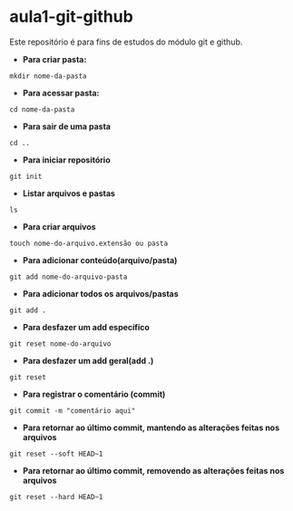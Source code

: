 # aula1-git-github
Este repositório é para fins de estudos do módulo git e github. 

- **Para criar pasta:**

`` mkdir nome-da-pasta ``

- **Para acessar pasta:**

``cd nome-da-pasta``

- **Para sair de uma pasta**

``cd ..``

- **Para iniciar repositório**

``git init``

- **Listar arquivos e pastas**

``ls``

- **Para criar arquivos** 

``touch nome-do-arquivo.extensão ou pasta``

- **Para adicionar conteúdo(arquivo/pasta)**

``git add nome-do-arquivo-pasta``

- **Para adicionar todos os arquivos/pastas**

``git add .``

- **Para desfazer um add específico**

``git reset nome-do-arquivo``

- **Para desfazer um add geral(add .)**

``git reset``

- **Para registrar o comentário (commit)**

``git commit -m "comentário aqui"``

- **Para retornar ao último commit, mantendo as alterações feitas nos arquivos**

``git reset --soft HEAD~1``

- **Para retornar ao último commit, removendo as alterações feitas nos arquivos**

``git reset --hard HEAD~1``
